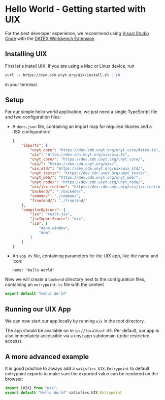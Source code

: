 <!--
	{
		description: "A simple guide for beginners",
		preview: "res/uix_banner.png",
		date: ~2023-07-18~,
		tag: "Developer",
		author: "unyt.org",
		authorRef: https://unyt.org
	};
-->

# Hello World - Getting started with UIX

For the best developer experience, we recommend using 
[Visual Studio Code](https://code.visualstudio.com/download) 
with the [DATEX Workbench Extension](https://marketplace.visualstudio.com/items?itemName=unytorg.datex-workbench).

## Installing UIX

First let's install UIX.
If you are using a Mac or Linux device, run
```sh
curl -s https://dev.cdn.unyt.org/uix/install.sh | sh
```
in your terminal.

## Setup

For our simple hello world application, we just need a single TypeScript file and two configuration files:
 * A `deno.json` file, containing an import map for required libaries and a JSX configuration:
	```json
	{
		"imports": {
			"unyt_core": "https://dev.cdn.unyt.org/unyt_core/datex.ts",
			"uix": "https://dev.cdn.unyt.org/uix/uix.ts",
			"unyt_core/": "https://dev.cdn.unyt.org/unyt_core/",
			"uix/": "https://dev.cdn.unyt.org/uix/",
			"uix_std/": "https://dev.cdn.unyt.org/uix/uix_std/",
			"unyt_tests/": "https://dev.cdn.unyt.org/unyt_tests/",
			"unyt_web/": "https://dev.cdn.unyt.org/unyt_web/",
			"unyt_node/": "https://dev.cdn.unyt.org/unyt_node/",
			"uix/jsx-runtime": "https://dev.cdn.unyt.org/uix/jsx-runtime/jsx.ts",
			"backend/": "./backend/",
			"common/": "./common/",
			"frontend/": "./frontend/"
		},
		"compilerOptions": {
			"jsx": "react-jsx",
			"jsxImportSource": "uix",
			"lib": [
				"deno.window",
				"dom"
			]
		}
	}
	```
 * An `app.dx` file, containing parameters for the UIX app, like the name and icon:
	```datex
	name: "Hello World"
	```

Now we will create a `backend` directory next to the configuration files, containing an `entrypoint.ts` file with the content
```ts
export default "Hello World"
```

## Running our UIX App

We can now start our app locally by running `uix` in the root directory.

The app should be available on `http://localhost:80`.
Per default, our app is also immediately accessible via a unyt.app subdomain (todo: restricted access).


## A more advanced example

It is good practice to always add a `satisfies UIX.Entrypoint` to default entrypoint exports to make
sure the exported value can be rendered on the browser:
```ts
import {UIX} from "uix";
export default "Hello World" satisfies UIX.Entrypoint
```